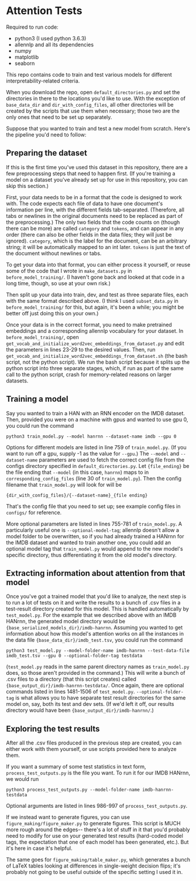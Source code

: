 # Attention Tests

Required to run code:

- python3 (I used python 3.6.3)
- allennlp and all its dependencies
- numpy
- matplotlib
- seaborn

This repo contains code to train and test various models for different
interpretability-related criteria.

When you download the repo, open
`default_directories.py` and set the directories in there to the
locations you'd like to use. With the exception of `base_data_dir` and
`dir_with_config_files`, all other directories will be created by
the scripts that use them when necessary; those two are the only ones
that need to be set up separately.

Suppose that you wanted to train and test a new model from scratch.
Here's the pipeline you'd need to follow:

## Preparing the dataset

If this is the first time you've used this dataset in this
repository, there are a few preprocessing steps that need to happen
first. (If you're training a model on a dataset you've already
set up for use in this repository, you can skip this section.)

First, your data needs to be in a format that the code is
designed to work with. The code expects each file of data to
have one document's information per line, with the different
fields tab-separated. (Therefore, all tabs or newlines in the
original documents need to be replaced as part of the preprocessing.)
The only two fields that the code counts on (though there can
be more) are called `category` and `tokens`, and can appear in
any order (there can also be other fields in the data files; they
will just be ignored). `category`, which is the label for the
document, can be an arbitrary string; it will be automatically
mapped to an int later. `tokens` is just the text of the document
without newlines or tabs.

To get your data into that format, you can either process it yourself,
or reuse some of the code that I wrote in `make_datasets.py` in
`before_model_training/`.
(I haven't gone back and looked at that code in a long time,
though, so use at your own risk.)

Then split up your data into train, dev, and test as three
separate files, each with the same format described above.
(I think I used `subset_data.py` in `before_model_training/`
for this, but again, it's been
a while; you might be better off just doing this on your own.)

Once your data is in the correct format, you need to make
pretrained embeddings and a corresponding allennlp vocabulary
for your dataset.
In `before_model_training/`, open
`get_vocab_and_initialize_word2vec_embeddings_from_dataset.py`
and edit the parameters in lines 23-29 to the desired
values. Then, run
`get_vocab_and_initialize_word2vec_embeddings_from_dataset.sh`
(the bash script, not the python script). We run the bash
script because it splits up the python script into three
separate stages, which, if run as part of the same call to the
python script, crash for memory-related reasons on larger
datasets.

## Training a model

Say you wanted to train a HAN with an RNN encoder on the IMDB
dataset. Then, provided you were on a machine with gpus and
wanted to use gpu 0, you could run the command

```
python3 train_model.py --model hanrnn --dataset-name imdb --gpu 0
```

Options for different models are listed in line 759 of `train_model.py`.
(If you want to run off a gpu, supply -1 as the value for `--gpu`.) The `--model` and `--dataset-name` parameters are used to fetch
the correct config file from the configs directory specified in
`default_directories.py`. Let `{file_ending}` be the file ending
that `--model` (in this case, `hanrnn`) maps to in `corresponding_config_files` (line 30 of `train_model.py`).
Then the config filename that `train_model.py` will look for will be
```
{dir_with_config_files}/{--dataset-name}_{file ending}
```

That's the config file that you need to set up; see example config
files in `configs/` for reference.

More optional parameters are listed in lines 755-781 of `train_model.py`.
A particularly useful one is `--optional-model-tag`; allennlp
doesn't allow a model folder to be overwritten, so if you had
already trained a HANrnn for the IMDB dataset and wanted to train
another one, you could add an optional model tag that `train_model.py`
would append to the new model's specific directory, thus
differentiating it from the old model's directory.

## Extracting information about attention from that model

Once you've got a trained model that you'd like to analyze,
the next step is to run a lot of tests on it and write the
results to a bunch of .csv files in a test-result directory created for this model. This is handled automatically
by `test_model.py`. For the example that we described above
with an IMDB HANrnn, the generated model directory would be
`{base_serialized_models_dir}/imdb-hanrnn`. Assuming you wanted
to get information about how this model's attention works
on all the instances in the data file `{base_data_dir}/imdb_test.tsv`,
you could run the command

```
python3 test_model.py --model-folder-name imdb-hanrnn --test-data-file imdb_test.tsv --gpu 0 --optional-folder-tag testdata
```

(`test_model.py` reads in the same parent directory names as `train_model.py` does,
so those aren't provided in the command.) This will write a bunch
of .csv files to a directory (that this script creates) called
`{base_output_dir}/imdb-hanrnn-testdata/`.
Once again, there are optional
commands listed in lines 1481-1506 of `test_model.py`.
`--optional-folder-tag` is what allows you to have separate test
result directories for the same model on, say, both its test and dev
sets. (If we'd left it off, our results directory would have been `{base_output_dir}/imdb-hanrnn/`.)

## Exploring the test results

After all the .csv files produced in the previous step are created,
you can either work with them yourself, or use scripts provided
here to analyze them.

If you want a summary of some test statistics in text form,
`process_test_outputs.py` is the file you want. To run it for our
IMDB HANrnn, we would run

```
python3 process_test_outputs.py --model-folder-name imdb-hanrnn-testdata
```

Optional arguments are listed in lines 986-997 of `process_test_outputs.py`.

If we instead want to generate figures, you can use `figure_making/figure_maker.py` to
generate figures. This script is MUCH more rough around the edges--
there's a lot of stuff in it that you'd probably need to modify for
use on your generated test results (hard-coded model tags, the expectation
that one of each model has been generated, etc.). But it's here in case it's
helpful.

The same goes for `figure_making/table_maker.py`, which generates a bunch
of LaTeX tables looking at differences in single-weight
decision flips; it's probably not going to be useful outside of
the specific setting I used it in.
